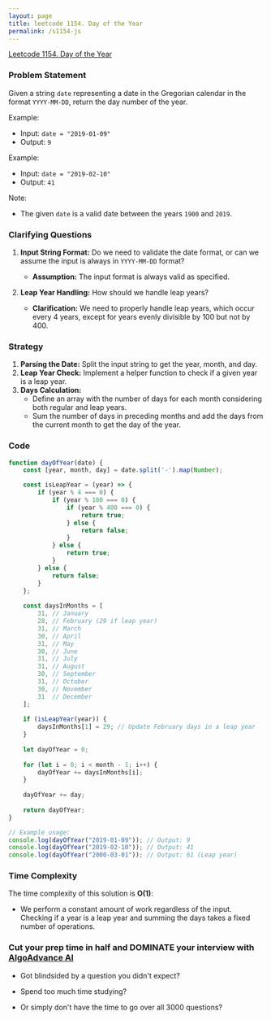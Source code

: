 ```yaml
---
layout: page
title: leetcode 1154. Day of the Year
permalink: /s1154-js
---
```

[Leetcode 1154. Day of the Year](https://algoadvance.github.io/algoadvance/l1154)
### Problem Statement
Given a string `date` representing a date in the Gregorian calendar in the format `YYYY-MM-DD`, return the day number of the year.

Example:
- Input: `date = "2019-01-09"`
- Output: `9`

Example:
- Input: `date = "2019-02-10"`
- Output: `41`

Note:
- The given `date` is a valid date between the years `1900` and `2019`.

### Clarifying Questions
1. **Input String Format:** Do we need to validate the date format, or can we assume the input is always in `YYYY-MM-DD` format?
   - **Assumption:** The input format is always valid as specified.

2. **Leap Year Handling:** How should we handle leap years?
   - **Clarification:** We need to properly handle leap years, which occur every 4 years, except for years evenly divisible by 100 but not by 400.

### Strategy
1. **Parsing the Date:** Split the input string to get the year, month, and day.
2. **Leap Year Check:** Implement a helper function to check if a given year is a leap year.
3. **Days Calculation:**
    - Define an array with the number of days for each month considering both regular and leap years.
    - Sum the number of days in preceding months and add the days from the current month to get the day of the year.

### Code

```javascript
function dayOfYear(date) {
    const [year, month, day] = date.split('-').map(Number); 

    const isLeapYear = (year) => {
        if (year % 4 === 0) {
            if (year % 100 === 0) {
                if (year % 400 === 0) {
                    return true;
                } else {
                    return false;
                }
            } else {
                return true;
            }
        } else {
            return false;
        }
    };
    
    const daysInMonths = [
        31, // January
        28, // February (29 if leap year)
        31, // March
        30, // April
        31, // May
        30, // June
        31, // July
        31, // August
        30, // September
        31, // October
        30, // November
        31  // December
    ];
    
    if (isLeapYear(year)) {
        daysInMonths[1] = 29; // Update February days in a leap year
    }
    
    let dayOfYear = 0;
    
    for (let i = 0; i < month - 1; i++) {
        dayOfYear += daysInMonths[i];
    }
    
    dayOfYear += day;
    
    return dayOfYear;
}

// Example usage:
console.log(dayOfYear("2019-01-09")); // Output: 9
console.log(dayOfYear("2019-02-10")); // Output: 41
console.log(dayOfYear("2000-03-01")); // Output: 61 (Leap year)
```

### Time Complexity
The time complexity of this solution is **O(1)**:
- We perform a constant amount of work regardless of the input. Checking if a year is a leap year and summing the days takes a fixed number of operations.


### Cut your prep time in half and DOMINATE your interview with [AlgoAdvance AI](https://algoAdvance.com)

- Got blindsided by a question you didn't expect?

- Spend too much time studying?

- Or simply don't have the time to go over all 3000 questions?


